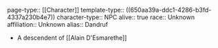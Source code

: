 page-type:: [[Character]]
template-type:: ((650aa39a-ddc1-4286-b3fd-4337a230b4e7))
character-type:: NPC
alive:: true
race:: Unknown
affiliation:: Unknown
alias:: Dandruf

- A descendent of [[Alain D'Esmarethe]]